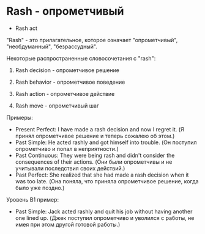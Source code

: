 # Rash - опрометчивый




- Rash act

"Rash" - это прилагательное, которое означает "опрометчивый", "необдуманный", "безрассудный".

Некоторые распространенные словосочетания с "rash":

1. Rash decision - опрометчивое решение

2. Rash behavior - опрометчивое поведение

3. Rash action - опрометчивое действие

4. Rash move - опрометчивый шаг

Примеры:

- Present Perfect: I have made a rash decision and now I regret it. (Я принял опрометчивое решение и теперь сожалею об этом.)
- Past Simple: He acted rashly and got himself into trouble. (Он поступил опрометчиво и попал в неприятности.)
- Past Continuous: They were being rash and didn't consider the consequences of their actions. (Они были опрометчивы и не учитывали последствия своих действий.)
- Past Perfect: She realized that she had made a rash decision when it was too late. (Она поняла, что приняла опрометчивое решение, когда было уже поздно.)

Уровень B1 пример:

- Past Simple: Jack acted rashly and quit his job without having another one lined up. (Джек поступил опрометчиво и уволился с работы, не имея при этом другой готовой работы.)